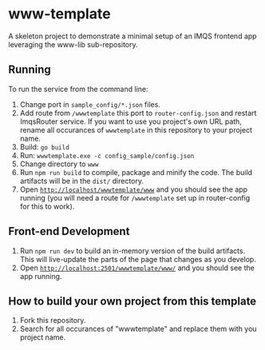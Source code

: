 # www-template
A skeleton project to demonstrate a minimal setup of an IMQS frontend app leveraging the www-lib sub-repository. 

## Running
To run the service from the command line:
1. Change port in `sample_config/*.json` files.
1. Add route from `/wwwtemplate` this port to `router-config.json` and restart ImqsRouter service. If you want to use you project's own URL path, rename all occurances of `wwwtemplate` in this repository to your project name.
1. Build: `go build`
1. Run: `wwwtemplate.exe -c config_sample/config.json`
1. Change directory to `www`
1. Run `npm run build` to compile, package and minify the code. The build artifacts will be in the `dist/` directory. 
1. Open [`http://localhost/wwwtemplate/www`](http://localhost/wwwtemplate/www) and you should see the app running (you will need a route for `/wwwtemplate` set up in router-config for this to work).

## Front-end Development
1. Run `npm run dev` to build an in-memory version of the build artifacts. This will live-update the parts of the page that changes as you develop.
1. Open [`http://localhost:2501/wwwtemplate/www/`](http://localhost:2501/wwwtemplate/www/) and you should see the app running.

## How to build your own project from this template
1. Fork this repository.
1. Search for all occurances of "wwwtemplate" and replace them with you project name.
